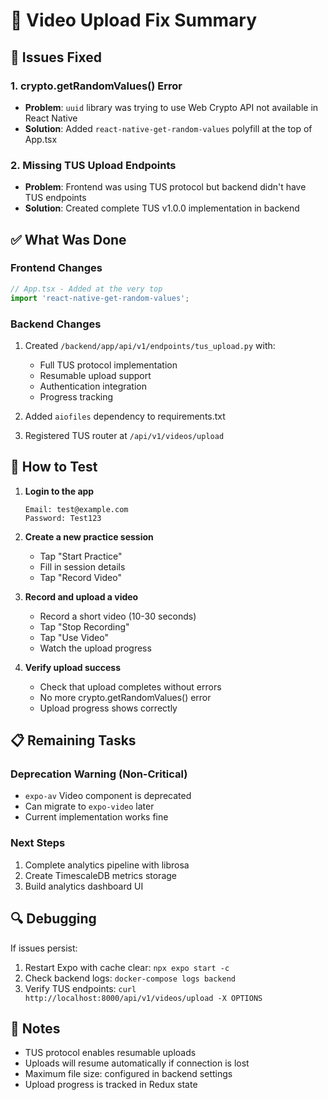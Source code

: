 # 🎥 Video Upload Fix Summary

## 🐛 Issues Fixed

### 1. crypto.getRandomValues() Error
- **Problem**: `uuid` library was trying to use Web Crypto API not available in React Native
- **Solution**: Added `react-native-get-random-values` polyfill at the top of App.tsx

### 2. Missing TUS Upload Endpoints
- **Problem**: Frontend was using TUS protocol but backend didn't have TUS endpoints
- **Solution**: Created complete TUS v1.0.0 implementation in backend

## ✅ What Was Done

### Frontend Changes
```javascript
// App.tsx - Added at the very top
import 'react-native-get-random-values';
```

### Backend Changes
1. Created `/backend/app/api/v1/endpoints/tus_upload.py` with:
   - Full TUS protocol implementation
   - Resumable upload support
   - Authentication integration
   - Progress tracking

2. Added `aiofiles` dependency to requirements.txt

3. Registered TUS router at `/api/v1/videos/upload`

## 🧪 How to Test

1. **Login to the app**
   ```
   Email: test@example.com
   Password: Test123
   ```

2. **Create a new practice session**
   - Tap "Start Practice"
   - Fill in session details
   - Tap "Record Video"

3. **Record and upload a video**
   - Record a short video (10-30 seconds)
   - Tap "Stop Recording"
   - Tap "Use Video"
   - Watch the upload progress

4. **Verify upload success**
   - Check that upload completes without errors
   - No more crypto.getRandomValues() error
   - Upload progress shows correctly

## 📋 Remaining Tasks

### Deprecation Warning (Non-Critical)
- `expo-av` Video component is deprecated
- Can migrate to `expo-video` later
- Current implementation works fine

### Next Steps
1. Complete analytics pipeline with librosa
2. Create TimescaleDB metrics storage
3. Build analytics dashboard UI

## 🔍 Debugging

If issues persist:
1. Restart Expo with cache clear: `npx expo start -c`
2. Check backend logs: `docker-compose logs backend`
3. Verify TUS endpoints: `curl http://localhost:8000/api/v1/videos/upload -X OPTIONS`

## 📝 Notes

- TUS protocol enables resumable uploads
- Uploads will resume automatically if connection is lost
- Maximum file size: configured in backend settings
- Upload progress is tracked in Redux state